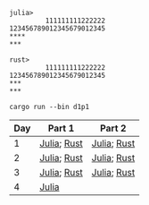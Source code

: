 ```
julia>
         111111111222222
123456789012345679012345
****
***

rust>
         111111111222222
123456789012345679012345
***
***
```

```shell
cargo run --bin d1p1
```

| Day  | Part 1 | Part 2 |
| ------------- | ------------- | ------------- |
| 1  | [Julia](https://github.com/ianwineman/aoc-2024/blob/main/julia/d1p1.jl); [Rust](https://github.com/ianwineman/aoc-2024/blob/main/aoc/src/bin/d1p1.rs) | [Julia](https://github.com/ianwineman/aoc-2024/blob/main/julia/d1p2.jl); [Rust](https://github.com/ianwineman/aoc-2024/blob/main/aoc/src/bin/d1p2.rs)  |
| 2  | [Julia](https://github.com/ianwineman/aoc-2024/blob/main/julia/d2p1.jl); [Rust](https://github.com/ianwineman/aoc-2024/blob/main/aoc/src/bin/d2p1.rs) | [Julia](https://github.com/ianwineman/aoc-2024/blob/main/julia/d2p2.jl); [Rust](https://github.com/ianwineman/aoc-2024/blob/main/aoc/src/bin/d2p2.rs)  |
| 3  | [Julia](https://github.com/ianwineman/aoc-2024/blob/main/julia/d3p1.jl); [Rust](https://github.com/ianwineman/aoc-2024/blob/main/aoc/src/bin/d3p1.rs) | [Julia](https://github.com/ianwineman/aoc-2024/blob/main/julia/d3p2.jl); [Rust](https://github.com/ianwineman/aoc-2024/blob/main/aoc/src/bin/d3p2.rs)  |
| 4  | [Julia](https://github.com/ianwineman/aoc-2024/blob/main/julia/d4p1.jl) |   |